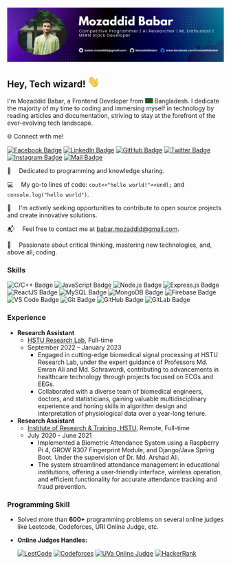 ![Github Banner](assets/banner.jpeg)

## Hey, Tech wizard! <img src="assets/hello.gif" width="28px" alt="hi">

I'm Mozaddid Babar, a Frontend Developer from <img src="assets/bangladesh.png" width="18"/> Bangladesh. I dedicate the majority of my time to coding and immersing myself in technology by reading articles and documentation, striving to stay at the forefront of the ever-evolving tech landscape.

🌐 Connect with me!

[![Facebook Badge](https://img.shields.io/badge/Facebook-1877F2?style=for-the-badge&logo=facebook&logoColor=white)](https://www.facebook.com/mozaddidbabar) [![LinkedIn Badge](https://img.shields.io/badge/LinkedIn-0A66C2?style=for-the-badge&logo=linkedin&logoColor=white)](https://www.linkedin.com/in/mozaddid-babar/) [![GitHub Badge](https://img.shields.io/badge/GitHub-181717?style=for-the-badge&logo=github&logoColor=white)](https://github.com/mozaddid-babar) [![Twitter Badge](https://img.shields.io/badge/Twitter-1DA1F2?style=for-the-badge&logo=twitter&logoColor=white)](https://twitter.com/mozaddid_babar) [![Instagram Badge](https://img.shields.io/badge/Instagram-C13584?style=for-the-badge&logo=instagram&logoColor=white)](https://www.instagram.com/mozaddid.babar/) [![Mail Badge](https://img.shields.io/badge/Gmail-EA4335?style=for-the-badge&logo=gmail&logoColor=white)](mailto:babar.mozaddid@gmail.com)



🌱 &emsp;Dedicated to programming and knowledge sharing.


💻 &emsp;My go-to lines of code: `cout<<"hello world!"<<endl;` and `console.log("hello world")`.

🤝 &emsp;I'm actively seeking opportunities to contribute to open source projects and create innovative solutions.

📬 &emsp;Feel free to contact me at babar.mozaddid@gmail.com.

🔬 &emsp;Passionate about critical thinking, mastering new technologies, and, above all, coding.


### Skills

![C/C++ Badge](https://img.shields.io/badge/C/C++-00599C?style=for-the-badge&labelColor=black&logo=c%2B%2B&logoColor=00599C) ![JavaScript Badge](https://img.shields.io/badge/JavaScript-F7DF1E?style=for-the-badge&labelColor=black&logo=javascript&logoColor=F7DF1E) ![Node.js Badge](https://img.shields.io/badge/Node.js-339933?style=for-the-badge&labelColor=black&logo=node.js&logoColor=339933) ![Express.js Badge](https://img.shields.io/badge/Express.js-000000?style=for-the-badge&labelColor=black&logo=express&logoColor=white) ![ReactJS Badge](https://img.shields.io/badge/React.js-61DAFB?style=for-the-badge&labelColor=black&logo=react&logoColor=61DAFB) ![MySQL Badge](https://img.shields.io/badge/MySQL-4479A1?style=for-the-badge&labelColor=black&logo=mysql&logoColor=white) ![MongoDB Badge](https://img.shields.io/badge/MongoDB-47A248?style=for-the-badge&labelColor=black&logo=mongodb&logoColor=white) ![Firebase Badge](https://img.shields.io/badge/Firebase-FFCA28?style=for-the-badge&labelColor=black&logo=firebase&logoColor=white) ![VS Code Badge](https://img.shields.io/badge/Visual%20Studio%20Code-007ACC?style=for-the-badge&labelColor=black&logo=visual%20studio%20code&logoColor=white) ![Git Badge](https://img.shields.io/badge/Git-F05032?style=for-the-badge&labelColor=black&logo=git&logoColor=white) ![GitHub Badge](https://img.shields.io/badge/GitHub-181717?style=for-the-badge&labelColor=black&logo=github&logoColor=white) ![GitLab Badge](https://img.shields.io/badge/GitLab-FCA121?style=for-the-badge&labelColor=black&logo=gitlab&logoColor=white)


### Experience

- **Research Assistant**  
  - [HSTU Research Lab](https://employin.co/), Full-time  
  - September 2022 – January 2023
    - Engaged in cutting-edge biomedical signal processing at HSTU Research Lab, under the expert guidance of Professors Md. Emran Ali and Md. Sohrawordi, contributing to advancements in healthcare technology through projects focused on ECGs and EEGs.
    - Collaborated with a diverse team of biomedical engineers, doctors, and statisticians, gaining valuable multidisciplinary experience and honing skills in algorithm design and interpretation of physiological data over a year-long tenure.
- **Research Assistant**  
  - [Institute of Research & Training, HSTU](https://www.sagebyte.co/), Remote, Full-time 
  - July 2020 - June 2021
    - Implemented a Biometric Attendance System using a Raspberry Pi 4, GROW R307 Fingerprint Module, and Django/Java Spring Boot. Under the supervision of Dr. Md. Arshad Ali.
    - The system streamlined attendance management in educational institutions, offering a user-friendly interface, wireless operation, and efficient functionality for accurate attendance tracking and fraud prevention.


### Programming Skill

- Solved more than **600+** programming problems on several online judges like Leetcode, Codeforces, URI Online Judge, etc.
- **Online Judges Handles:**

  [![LeetCode](https://img.shields.io/badge/LeetCode-Profile-blue)](https://leetcode.com/Mozaddid_Babar/) [![Codeforces](https://img.shields.io/badge/Codeforces-Profile-brightgreen)](https://codeforces.com/profile/Mozaddid_babar) [![UVa Online Judge](https://img.shields.io/badge/UVa%20Online%20Judge-Profile-A9225C)](https://www.beecrowd.com.br/judge/en/profile/217927) [![HackerRank](https://img.shields.io/badge/HackerRank-Profile-orange)](https://www.hackerrank.com/profile/hstu_prodigies) 



<!-- #### Talks about

[![C/C++ Badge](https://img.shields.io/badge/C/C++-00599C?style=for-the-badge&labelColor=black&logo=c%2B%2B&logoColor=00599C)](#) [![JavaScript Badge](https://img.shields.io/badge/JavaScript-F7DF1E?style=for-the-badge&labelColor=black&logo=javascript&logoColor=F7DF1E)](#) [![Node.js Badge](https://img.shields.io/badge/Node.js-339933?style=for-the-badge&labelColor=black&logo=node.js&logoColor=339933)](#) [![React.js Badge](https://img.shields.io/badge/React.js-61DAFB?style=for-the-badge&labelColor=black&logo=react&logoColor=61DAFB)](#) [![Express.js Badge](https://img.shields.io/badge/Express.js-000000?style=for-the-badge&labelColor=black&logo=express&logoColor=white)](#) [![MongoDB Badge](https://img.shields.io/badge/MongoDB-47A248?style=for-the-badge&labelColor=black&logo=mongodb&logoColor=white)](#) [![Tailwind CSS Badge](https://img.shields.io/badge/Tailwind%20CSS-38B2AC?style=for-the-badge&labelColor=black&logo=tailwindcss&logoColor=white)](#) [![Git Badge](https://img.shields.io/badge/Git-F05032?style=for-the-badge&labelColor=black&logo=git&logoColor=white)](#) [![Visual Studio Code Badge](https://img.shields.io/badge/Visual%20Studio%20Code-007ACC?style=for-the-badge&labelColor=black&logo=visual%20studio%20code&logoColor=white)](#) [![Competitive Programming Badge](https://img.shields.io/badge/Competitive%20Programming-FFD700?style=for-the-badge)](#) [![Machine Learning Badge](https://img.shields.io/badge/Machine%20Learning-FF6F61?style=for-the-badge)](#)


 -->
<!-- 
### Personal Projects

<table>
    <tr>
        <th>Project Name</th>
        <th>Description</th>
        <th>Technologies</th>
        <th>Links</th>
    </tr>
    <tr>
        <td>Student Aid</td>
        <td>A comprehensive platform developed using Node.js, Express.js, and React.js to support financially disadvantaged students in fundraising for their education. It employs MongoDB with Mongoose for data storage and implements a robust Student Verification System. Additionally, it integrates a secure Payment Gateway using SSLCOMMERZ for safe transactions.</td>
        <td>Node.js, Express.js, React.js, MongoDB, Mongoose</td>
        <td><a href="https://github.com/hr-sobuj/student-aid-api">Backend</a>, <a href="https://github.com/hr-sobuj/student-aid-frontend">Frontend</a>, <a href="https://student-aid-frontend-gilt.vercel.app/">Live</a></td>
    </tr>
    <tr>
        <td>Project Management Application</td>
        <td>Track developer activity and project progress with the Django Rest Framework backend and React.js frontend. Developers update project status; managers create projects, assign developers, and generate work reports. Focus on scalability, performance, and user-friendly project visualization.</td>
        <td>Django Rest Framework, React.js</td>
        <td><a href="https://github.com/hr-sobuj/project-management-api.git">Backend</a>, <a href="https://github.com/hr-sobuj/project-management-frontend.git">Frontend</a>,  <a href="https://project-management-frontend-two.vercel.app/">Live</a></td>
    </tr>
    <tr>
        <td>Chat Application</td>
        <td>A live chat application developed with Node.js, Express.js, and Ejs for server-side development. It uses MongoDB with Mongoose for data storage and Socket.io for concurrent user connections. Custom authentication is implemented using pure Node.js, and JWT generation ensures security.</td>
        <td>Node.js, Express.js, Ejs, MongoDB, Socket.io</td>
        <td><a href="https://github.com/hr-sobuj/chat-application">Backend</a>, <a href="http://chat-application.hrsobuj.com/">Live</a></td>
    </tr>
    <tr>
        <td>Quiz Application</td>
        <td>An authentication-based quiz application that allows users to play quizzes and provides detailed results with correct answers. It's built using React.js and utilizes Firebase for smooth functionality.</td>
        <td>React.js, Firebase</td>
        <td><a href="https://jovial-lovelace-ec3130.netlify.app/">Live</a></td>
    </tr>
    <tr>
        <td>CGPA Calculator</td>
        <td>A user-friendly tool for easily calculating GPA and CGPA. It also offers the ability to design a cover page for university students. The project is built using React.js, providing a responsive and intuitive experience.</td>
        <td>React.js</td>
        <td><a href="https://cgpa-calculator-hstu.vercel.app/">Live</a></td>
    </tr>
    <tr>
        <td>Madrasatus Suffah</td>
        <td>A school website with authentication features for teachers. Teachers have access to a dashboard where they can perform various activities, including publishing notices and sharing results. The platform is built using Django, ensuring a secure and efficient environment.</td>
        <td>Django</td>
        <td><a href="http://madrasatus-suffah.hrsobuj.com/">Live</a></td>
    </tr>
    <tr>
        <td>Publication</td>
        <td>A simple online bookshop where users can browse and purchase books. It offers a user-friendly interface and secure transactions, making it easy for anyone to find and buy books they desire.</td>
        <td>Django</td>
        <td><a href="http://publication.hrsobuj.com/">Live</a></td>
    </tr>
    <tr>
        <td>HSTU Transport System</td>
        <td>A bus schedule system designed for HSTU students. Students can access updated bus schedules and request or acquire bus services from the university administration. The system is built using React.js and Firebase for efficient functionality.</td>
        <td>React.js, Firebase</td>
        <td><a href="https://transport-management-system.vercel.app/">Live</a></td>
    </tr>
    <tr>
        <td>Blood Bank Management</td>
        <td>A simple blood bank system that allows users to search for blood donors and register as donors. It facilitates a crucial aspect of healthcare by connecting those in need of blood with willing donors. The system is built using React.js and Firebase for efficiency.</td>
        <td>React.js, Firebase</td>
        <td><a href="https://blood-donation-system-three.vercel.app/">Live</a></td>
    </tr>
    <tr>
        <td>Dashboard</td>
        <td>A simple and elegant dashboard layout that can be customized for various purposes. It's built using Next.js for a responsive and efficient design.</td>
        <td>Next.js</td>
        <td><a href="https://admin-panel-reactjs-tailwindcss.vercel.app/">Live</a></td>
    </tr>
    <tr>
        <td>Portfolio Template</td>
        <td>A clean and minimalistic portfolio template, ideal for showcasing your work and personal projects. It's built using HTML and CSS for easy customization.</td>
        <td>HTML, CSS</td>
        <td><a href="https://habibur-rahman-sobuj-frontend.vercel.app/">Live</a></td>
    </tr>
    <tr>
        <td>Burger Builder</td>
        <td>A fun and interactive React.js project that allows users to create custom burgers. It's integrated with Firebase for real-time data storage, creating an engaging experience for users.</td>
        <td>React.js, Firebase</td>
        <td><a href="https://burger-builder-3abd7.web.app/">Live</a></td>
    </tr>
    <tr>
        <td>eCommerce Template Design</td>
        <td>A sleek and modern design for an online store. It's crafted using HTML and CSS, providing a visually appealing and functional template for e-commerce businesses.</td>
        <td>HTML, CSS</td>
        <td><a href="https://hr-sobuj.github.io/eCommerce/">Live</a></td>
    </tr>
    <tr>
        <td>Blog Template Design</td>
        <td>An elegant and user-friendly layout for bloggers. With its clean design and HTML/CSS foundation, it's a great choice for sharing your thoughts and content online.</td>
        <td>HTML, CSS</td>
        <td><a href="https://hr-sobuj.github.io/blog/">Live</a></td>
    </tr>
</table>


### Open Source Projects & Contributions

- **Express Auth Guard**

  [![GitHub Repository](https://img.shields.io/badge/GitHub-Repository-brightgreen)](https://github.com/hr-sobuj/express-auth-guard) [![NPM Package](https://img.shields.io/badge/NPM-Package-brightgreen)](https://www.npmjs.com/package/express-auth-guard)


  **Overview** 

  `Express Auth Guard` is an NPM package designed to enhance security and user authentication within Express.js applications. My recent contribution to this project aimed to improve its functionality and overall codebase.


### 📖 Latest Blog Posts

- [Reversing a String in JavaScript with Array Destructuring](https://hr-sobuj.blogspot.com/2023/10/reversing-string-in-javascript-with.html)

🔗 [Read More on My Blog](https://hr-sobuj.blogspot.com/)


### Contact

:mailbox_with_mail: &emsp;[sobuj.hrs@gmail.com](mailto:sobuj.hrs@gmail.com)

:mailbox_with_mail: &emsp;[sobujhd@gmail.com](mailto:sobujhd@gmail.com)



### Education

- **Bachelor of Computer Science and Engineering (CSE)**
  - Hajee Mohammad Danesh Science and Technology University, Dianjpur.
  - Major: Computer Science and Engineering (CSE)
  - Graduation Date: November 2023


### GitHub Statistics

![Top Langs](https://github-readme-stats.vercel.app/api/top-langs/?username=hr-sobuj) ![Habibur's GitHub Stats](https://github-readme-stats.vercel.app/api?username=hr-sobuj&show_icons=true) 
![GitHub Contributions](https://github-readme-streak-stats.herokuapp.com/?user=hr-sobuj)


### Articles Read

<a href="https://app.daily.dev/hrsobuj"><img src="https://api.daily.dev/devcards/d1b6ee3ee2ee483ca67d2b774ed6d4e6.png?r=c6d" width="400" height="auto" alt="Habibur Rahman's Dev Card"/></a> -->
